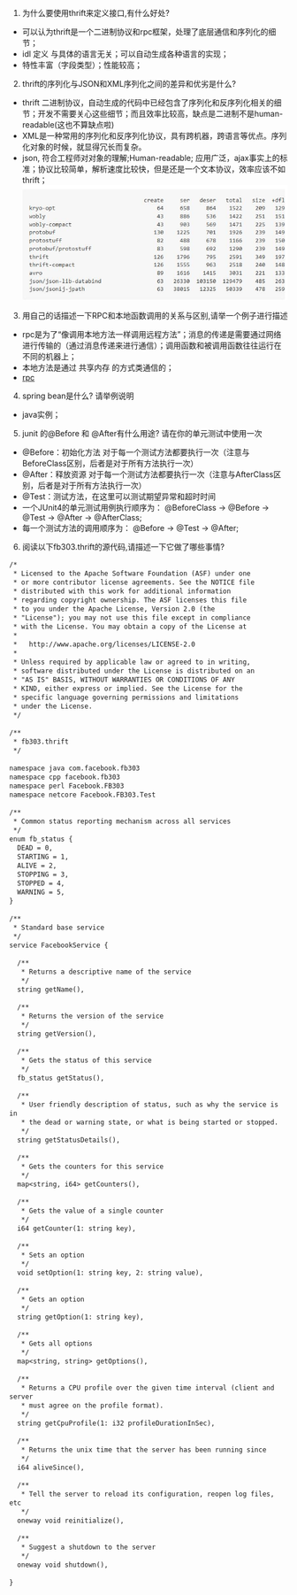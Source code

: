 1. 为什么要使用thrift来定义接口,有什么好处?
- 可以认为thrift是一个二进制协议和rpc框架，处理了底层通信和序列化的细节；
- idl 定义 与具体的语言无关；可以自动生成各种语言的实现；
- 特性丰富（字段类型）；性能较高；

2. thrift的序列化与JSON和XML序列化之间的差异和优劣是什么?
- thrift 二进制协议，自动生成的代码中已经包含了序列化和反序列化相关的细节；开发不需要关心这些细节；而且效率比较高，缺点是二进制不是human-readable(这也不算缺点啦)
- XML是一种常用的序列化和反序列化协议，具有跨机器，跨语言等优点。序列化对象的时候，就显得冗长而复杂。
- json, 符合工程师对对象的理解;Human-readable; 应用广泛，ajax事实上的标准；协议比较简单，解析速度比较快，但是还是一个文本协议，效率应该不如thrift；
![pp](server-demo/docs/serdser.jpg)

3. 用自己的话描述一下RPC和本地函数调用的关系与区别,请举一个例子进行描述
- rpc是为了“像调用本地方法一样调用远程方法”；消息的传递是需要通过网络进行传输的（通过消息传递来进行通信）；调用函数和被调用函数往往运行在不同的机器上；
- 本地方法是通过 共享内存 的方式类通信的；
- [rpc](https://www.zhihu.com/question/41609070)

4. spring bean是什么? 请举例说明
- java实例；

5. junit 的@Before 和 @After有什么用途? 请在你的单元测试中使用一次
- @Before：初始化方法   对于每一个测试方法都要执行一次（注意与BeforeClass区别，后者是对于所有方法执行一次）
- @After：释放资源  对于每一个测试方法都要执行一次（注意与AfterClass区别，后者是对于所有方法执行一次）
- @Test：测试方法，在这里可以测试期望异常和超时时间 
- 一个JUnit4的单元测试用例执行顺序为： @BeforeClass -> @Before -> @Test -> @After -> @AfterClass; 
- 每一个测试方法的调用顺序为：  @Before -> @Test -> @After; 

6. 阅读以下fb303.thrift的源代码,请描述一下它做了哪些事情?

```thrift
/*
 * Licensed to the Apache Software Foundation (ASF) under one
 * or more contributor license agreements. See the NOTICE file
 * distributed with this work for additional information
 * regarding copyright ownership. The ASF licenses this file
 * to you under the Apache License, Version 2.0 (the
 * "License"); you may not use this file except in compliance
 * with the License. You may obtain a copy of the License at
 *
 *   http://www.apache.org/licenses/LICENSE-2.0
 *
 * Unless required by applicable law or agreed to in writing,
 * software distributed under the License is distributed on an
 * "AS IS" BASIS, WITHOUT WARRANTIES OR CONDITIONS OF ANY
 * KIND, either express or implied. See the License for the
 * specific language governing permissions and limitations
 * under the License.
 */

/**
 * fb303.thrift
 */

namespace java com.facebook.fb303
namespace cpp facebook.fb303
namespace perl Facebook.FB303
namespace netcore Facebook.FB303.Test

/**
 * Common status reporting mechanism across all services
 */
enum fb_status {
  DEAD = 0,
  STARTING = 1,
  ALIVE = 2,
  STOPPING = 3,
  STOPPED = 4,
  WARNING = 5,
}

/**
 * Standard base service
 */
service FacebookService {

  /**
   * Returns a descriptive name of the service
   */
  string getName(),

  /**
   * Returns the version of the service
   */
  string getVersion(),

  /**
   * Gets the status of this service
   */
  fb_status getStatus(),

  /**
   * User friendly description of status, such as why the service is in
   * the dead or warning state, or what is being started or stopped.
   */
  string getStatusDetails(),

  /**
   * Gets the counters for this service
   */
  map<string, i64> getCounters(),

  /**
   * Gets the value of a single counter
   */
  i64 getCounter(1: string key),

  /**
   * Sets an option
   */
  void setOption(1: string key, 2: string value),

  /**
   * Gets an option
   */
  string getOption(1: string key),

  /**
   * Gets all options
   */
  map<string, string> getOptions(),

  /**
   * Returns a CPU profile over the given time interval (client and server
   * must agree on the profile format).
   */
  string getCpuProfile(1: i32 profileDurationInSec),

  /**
   * Returns the unix time that the server has been running since
   */
  i64 aliveSince(),

  /**
   * Tell the server to reload its configuration, reopen log files, etc
   */
  oneway void reinitialize(),

  /**
   * Suggest a shutdown to the server
   */
  oneway void shutdown(),

}

```